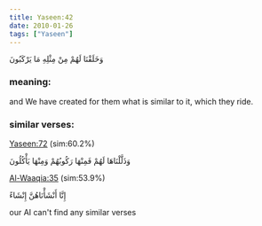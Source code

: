 ```yaml
---
title: Yaseen:42
date: 2010-01-26
tags: ["Yaseen"]
---
```

وَخَلَقْنَا لَهُمْ مِنْ مِثْلِهِ مَا يَرْكَبُونَ
### meaning: 
and We have created for them what is similar to it, which they ride.
### similar verses: 

[Yaseen:72](/36/72) (sim:60.2%)

وَذَلَّلْنَاهَا لَهُمْ فَمِنْهَا رَكُوبُهُمْ وَمِنْهَا يَأْكُلُونَ

[Al-Waaqia:35](/56/35) (sim:53.9%)

إِنَّا أَنْشَأْنَاهُنَّ إِنْشَاءً

our AI can't find any similar verses


